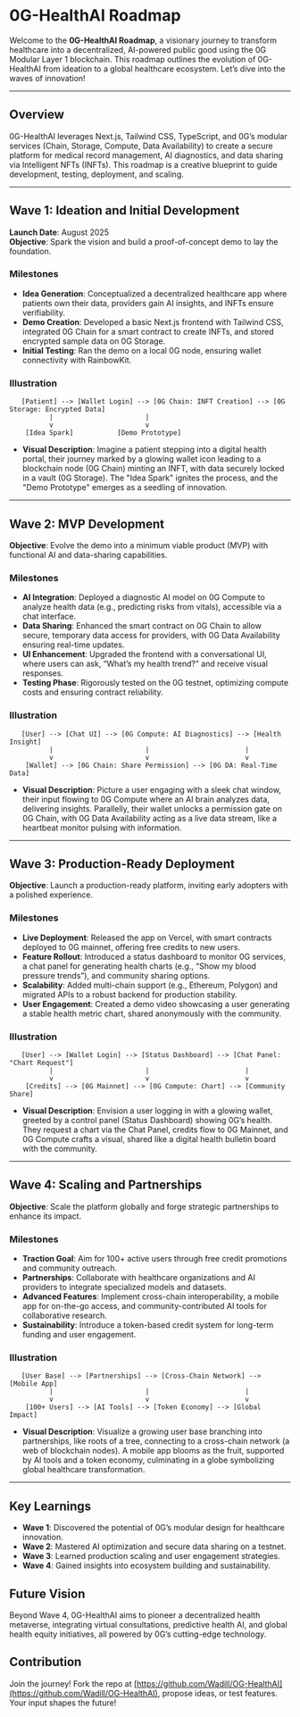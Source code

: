 # 0G-HealthAI Roadmap

Welcome to the **0G-HealthAI Roadmap**, a visionary journey to transform healthcare into a decentralized, AI-powered public good using the 0G Modular Layer 1 blockchain. This roadmap outlines the evolution of 0G-HealthAI from ideation to a global healthcare ecosystem. Let’s dive into the waves of innovation!

---

## Overview
0G-HealthAI leverages Next.js, Tailwind CSS, TypeScript, and 0G’s modular services (Chain, Storage, Compute, Data Availability) to create a secure platform for medical record management, AI diagnostics, and data sharing via Intelligent NFTs (INFTs). This roadmap is a creative blueprint to guide development, testing, deployment, and scaling.

---

## Wave 1: Ideation and Initial Development
**Launch Date**: August 2025  
**Objective**: Spark the vision and build a proof-of-concept demo to lay the foundation.

### Milestones
- **Idea Generation**: Conceptualized a decentralized healthcare app where patients own their data, providers gain AI insights, and INFTs ensure verifiability.
- **Demo Creation**: Developed a basic Next.js frontend with Tailwind CSS, integrated 0G Chain for a smart contract to create INFTs, and stored encrypted sample data on 0G Storage.
- **Initial Testing**: Ran the demo on a local 0G node, ensuring wallet connectivity with RainbowKit.

### Illustration
```
   [Patient] --> [Wallet Login] --> [0G Chain: INFT Creation] --> [0G Storage: Encrypted Data]
          |                       |
          v                       v
    [Idea Spark]           [Demo Prototype]
```
- **Visual Description**: Imagine a patient stepping into a digital health portal, their journey marked by a glowing wallet icon leading to a blockchain node (0G Chain) minting an INFT, with data securely locked in a vault (0G Storage). The "Idea Spark" ignites the process, and the "Demo Prototype" emerges as a seedling of innovation.

---

## Wave 2: MVP Development
 
**Objective**: Evolve the demo into a minimum viable product (MVP) with functional AI and data-sharing capabilities.

### Milestones
- **AI Integration**: Deployed a diagnostic AI model on 0G Compute to analyze health data (e.g., predicting risks from vitals), accessible via a chat interface.
- **Data Sharing**: Enhanced the smart contract on 0G Chain to allow secure, temporary data access for providers, with 0G Data Availability ensuring real-time updates.
- **UI Enhancement**: Upgraded the frontend with a conversational UI, where users can ask, “What’s my health trend?” and receive visual responses.
- **Testing Phase**: Rigorously tested on the 0G testnet, optimizing compute costs and ensuring contract reliability.

### Illustration
```
   [User] --> [Chat UI] --> [0G Compute: AI Diagnostics] --> [Health Insight]
          |                       |                        |
          v                       v                        v
    [Wallet] --> [0G Chain: Share Permission] --> [0G DA: Real-Time Data]
```
- **Visual Description**: Picture a user engaging with a sleek chat window, their input flowing to 0G Compute where an AI brain analyzes data, delivering insights. Parallelly, their wallet unlocks a permission gate on 0G Chain, with 0G Data Availability acting as a live data stream, like a heartbeat monitor pulsing with information.

---

## Wave 3: Production-Ready Deployment
 
**Objective**: Launch a production-ready platform, inviting early adopters with a polished experience.

### Milestones
- **Live Deployment**: Released the app on Vercel, with smart contracts deployed to 0G mainnet, offering free credits to new users.
- **Feature Rollout**: Introduced a status dashboard to monitor 0G services, a chat panel for generating health charts (e.g., “Show my blood pressure trends”), and community sharing options.
- **Scalability**: Added multi-chain support (e.g., Ethereum, Polygon) and migrated APIs to a robust backend for production stability.
- **User Engagement**: Created a demo video showcasing a user generating a stable health metric chart, shared anonymously with the community.

### Illustration
```
   [User] --> [Wallet Login] --> [Status Dashboard] --> [Chat Panel: "Chart Request"]
          |                       |                        |
          v                       v                        v
    [Credits] --> [0G Mainnet] --> [0G Compute: Chart] --> [Community Share]
```
- **Visual Description**: Envision a user logging in with a glowing wallet, greeted by a control panel (Status Dashboard) showing 0G’s health. They request a chart via the Chat Panel, credits flow to 0G Mainnet, and 0G Compute crafts a visual, shared like a digital health bulletin board with the community.

---

## Wave 4: Scaling and Partnerships
 
**Objective**: Scale the platform globally and forge strategic partnerships to enhance its impact.

### Milestones
- **Traction Goal**: Aim for 100+ active users through free credit promotions and community outreach.
- **Partnerships**: Collaborate with healthcare organizations and AI providers to integrate specialized models and datasets.
- **Advanced Features**: Implement cross-chain interoperability, a mobile app for on-the-go access, and community-contributed AI tools for collaborative research.
- **Sustainability**: Introduce a token-based credit system for long-term funding and user engagement.

### Illustration
```
   [User Base] --> [Partnerships] --> [Cross-Chain Network] --> [Mobile App]
          |                       |                        |
          v                       v                        v
    [100+ Users] --> [AI Tools] --> [Token Economy] --> [Global Impact]
```
- **Visual Description**: Visualize a growing user base branching into partnerships, like roots of a tree, connecting to a cross-chain network (a web of blockchain nodes). A mobile app blooms as the fruit, supported by AI tools and a token economy, culminating in a globe symbolizing global healthcare transformation.

---

## Key Learnings
- **Wave 1**: Discovered the potential of 0G’s modular design for healthcare innovation.
- **Wave 2**: Mastered AI optimization and secure data sharing on a testnet.
- **Wave 3**: Learned production scaling and user engagement strategies.
- **Wave 4**: Gained insights into ecosystem building and sustainability.

## Future Vision
Beyond Wave 4, 0G-HealthAI aims to pioneer a decentralized health metaverse, integrating virtual consultations, predictive health AI, and global health equity initiatives, all powered by 0G’s cutting-edge technology.

## Contribution
Join the journey! Fork the repo at [https://github.com/Wadill/OG-HealthAI](https://github.com/Wadill/OG-HealthAI), propose ideas, or test features. Your input shapes the future!
